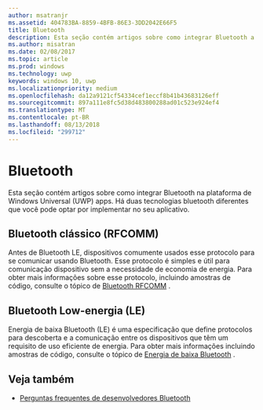 ```yaml
---
author: msatranjr
ms.assetid: 404783BA-8859-4BFB-86E3-3DD2042E66F5
title: Bluetooth
description: Esta seção contém artigos sobre como integrar Bluetooth a aplicativos UWP (Plataforma Universal do Windows), incluindo como usar RFCOMM, GATT e anúncios LE (baixa energia).
ms.author: misatran
ms.date: 02/08/2017
ms.topic: article
ms.prod: windows
ms.technology: uwp
keywords: windows 10, uwp
ms.localizationpriority: medium
ms.openlocfilehash: da12a9121cf54334cef1eccf8b41b43683126eff
ms.sourcegitcommit: 897a111e8fc5d38d483800288ad01c523e924ef4
ms.translationtype: MT
ms.contentlocale: pt-BR
ms.lasthandoff: 08/13/2018
ms.locfileid: "299712"
---
```

# <a name="bluetooth"></a>Bluetooth
Esta seção contém artigos sobre como integrar Bluetooth na plataforma de Windows Universal (UWP) apps. Há duas tecnologias bluetooth diferentes que você pode optar por implementar no seu aplicativo.

## <a name="classic-bluetooth-rfcomm"></a>Bluetooth clássico (RFCOMM)
Antes de Bluetooth LE, dispositivos comumente usados esse protocolo para se comunicar usando Bluetooth. Esse protocolo é simples e útil para comunicação dispositivo sem a necessidade de economia de energia. Para obter mais informações sobre esse protocolo, incluindo amostras de código, consulte o tópico de [Bluetooth RFCOMM](send-or-receive-files-with-rfcomm.md) .

## <a name="bluetooth-low-energy-le"></a>Bluetooth Low-energia (LE)
Energia de baixa Bluetooth (LE) é uma especificação que define protocolos para descoberta e a comunicação entre os dispositivos que têm um requisito de uso eficiente de energia. Para obter mais informações incluindo amostras de código, consulte o tópico de [Energia de baixa Bluetooth](bluetooth-low-energy-overview.md) .

## <a name="see-also"></a>Veja também
- [Perguntas frequentes de desenvolvedores Bluetooth](bluetooth-dev-faq.md)